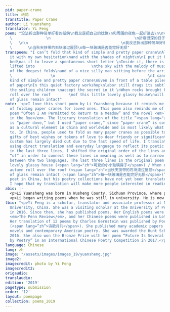 ```yaml
---
pid: paper-crane
title: 纸鸽
transtitle: Paper Crane
author: Li Yuansheng
translator: Yi Feng
poem: "没法折出那种简单好看的纸鸽\n我总是把自己的犹豫\n和周围的夜色一起折进去\n\n\n把它放在孩子床边\n就像留下一封兴之所至的短信\n里面有被琴声慢慢举到空中的牧场
  \               \n                                     \n折痕很深的日子    \n以及坐在春天面前的一个美好的疯子
  \   \n\n                                         \n我没法折出那种简单好看的纸鸽\n即使在堆满纸条的桌前\n这安静的车间里\n劳动仍然拖着极其微妙的阴影\n\n\n微笑的孩子\n是否能接受这其中的秘密\n可爱的小小玻璃房子
  \       \n当秋天挟带的石块滚过屋顶\n每一块玻璃是否能完好无损"
transpoem: "I can’t fold that kind of simple and pretty paper crane\nAlways, I fold
  it with my own hesitation\nand with the shades of night\n\nI put it besides a child’s
  bed\nas if to leave a spontaneous short letter \nInside it, there is a meadow slowly
  lifted into                         \nthe sky with the melody of music\n\nOn days
  of the deepest folds\nand of a nice silly man sitting before the arrival of spring
  \                 \n                                         \nI cannot fold that
  kind of simple and pretty paper crane\nEven in front of a table piled with pieces
  of paper\nIn this quiet factory workshop\nlabor still drags its subtle shadow\n\nWill
  the smiling children \naccept the secret in it \nWhen rocks brought by the autumn
  roll over the roof        \nof this little lovely glassy house\nwill every piece
  of glass remain intact"
note: '<p>I love this short poem by Li Yuansheng because it reminds me of my own experience
  of folding paper cranes for loved ones. This poem also reminds me of Robert Duncan’s
  poem “Often I Am Permitted to Return to a Meadow” and the novel <em>The Catcher
  in the Rye</em>. The literary translation of the title “<span lang="zh">纸鸽</span>”
  is “paper dove,” but I used “paper crane,” since “paper crane” is commonly recognized
  as a cultural element in China and worldwide and is most likely what the poem refers
  to. In China, people used to fold as many paper cranes as possible to pass on as
  gifts of best wishes or tokens of love to dear friends or significant others. This
  custom has largely died out due to the fast speed of life. I translated this poem
  using direct translation and everyday language to reflect its poetic style. Also,
  in the last three lines, I shifted the original order of the lines and added a proposition
  “of” in order to connect these lines in meaning as well as to narrow down the gap
  between the two languages. The last three lines in the original poem are: “The little
  lovely glassy house (<span lang="zh">可爱的小小玻璃房子</span>) / When rocks brought by the
  autumn roll over the roof (<span lang="zh">当秋天挟带的石块滚过屋顶</span>) / will every piece
  of glass remain intact (<span lang="zh">每一块玻璃是否能完好无损</span>)”. Li is a well-known
  poet in China, but his poetry collections have not yet been translated into English.
  I hope that my translation will make more people interested in reading Li’s poems.</p>'
abio: |-
  <p>Li Yuansheng was born in Wusheng County, Sichuan Province, where poetry is deeply rooted in the local culture and life. Li graduated from Chongqing University in 1983. After graduation, he worked as the general editor for the <i>Chongqing Daily</i>. In 2015, Li worked for the Chongqing Writers Association and became a professional poet and writer at the Chongqing Academy of Literature.</p>
  <p>Li began writing poems when he was still in university. He is now the vice chairman of the Chongqing Writers Association and a member of the poetry committee of the China Writers Association. He has published four poetry collections, all of them in Chinese. He has been awarded the People Literature Prize. In 2014, Li was awarded China’s most prestigious Lu Xun Literature Prize for his poetry collection <i>Endless Things</i>.</p>
tbio: "<p>Yi Feng is a scholar, translator and associate professor at Northeastern
  University, China. She was a visiting scholar at the University of Pennsylvania
  in 2016. Since then, she has published poems. Her English poems were published in
  <em>The Penn Review</em>, and her Chinese poems were published in Lotus (<span lang=”zh”>芙蓉</span>).
  Her translation of 12 poems by Charles Bernstein was published by Poetry Monthly
  (<span lang=”zh”>诗歌月刊</span>). She published many academic papers on modern American
  novels and contemporary American poetry. She was awarded the Hunt Scholarship in
  2016. She also won the Bronze Prize with her poem “Future Is Several Songs Written
  by Poetry” in an International Chinese Poetry Competition in 2017.</p>"
language: Chinese
lang: zh
image: "/assets/images/images_19/yuansheng.jpg"
image2:
imagecredit: photo by Yi Feng
imagecredit2:
origaudio:
translaudio:
edition: '2019'
pagetype: submission
order: '12'
layout: poempage
collection: poems_2019
---
```

